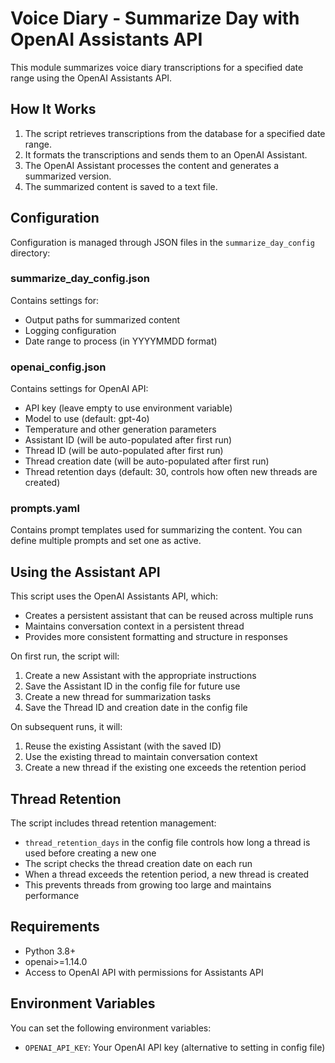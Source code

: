# Voice Diary - Summarize Day with OpenAI Assistants API

This module summarizes voice diary transcriptions for a specified date range using the OpenAI Assistants API.

## How It Works

1. The script retrieves transcriptions from the database for a specified date range.
2. It formats the transcriptions and sends them to an OpenAI Assistant.
3. The OpenAI Assistant processes the content and generates a summarized version.
4. The summarized content is saved to a text file.

## Configuration

Configuration is managed through JSON files in the `summarize_day_config` directory:

### summarize_day_config.json

Contains settings for:
- Output paths for summarized content
- Logging configuration
- Date range to process (in YYYYMMDD format)

### openai_config.json

Contains settings for OpenAI API:
- API key (leave empty to use environment variable)
- Model to use (default: gpt-4o)
- Temperature and other generation parameters
- Assistant ID (will be auto-populated after first run)
- Thread ID (will be auto-populated after first run)
- Thread creation date (will be auto-populated after first run)
- Thread retention days (default: 30, controls how often new threads are created)

### prompts.yaml

Contains prompt templates used for summarizing the content. You can define multiple prompts and set one as active.

## Using the Assistant API

This script uses the OpenAI Assistants API, which:
- Creates a persistent assistant that can be reused across multiple runs
- Maintains conversation context in a persistent thread
- Provides more consistent formatting and structure in responses

On first run, the script will:
1. Create a new Assistant with the appropriate instructions
2. Save the Assistant ID in the config file for future use
3. Create a new thread for summarization tasks
4. Save the Thread ID and creation date in the config file

On subsequent runs, it will:
1. Reuse the existing Assistant (with the saved ID)
2. Use the existing thread to maintain conversation context
3. Create a new thread if the existing one exceeds the retention period

## Thread Retention

The script includes thread retention management:
- `thread_retention_days` in the config file controls how long a thread is used before creating a new one
- The script checks the thread creation date on each run
- When a thread exceeds the retention period, a new thread is created
- This prevents threads from growing too large and maintains performance

## Requirements

- Python 3.8+
- openai>=1.14.0
- Access to OpenAI API with permissions for Assistants API

## Environment Variables

You can set the following environment variables:
- `OPENAI_API_KEY`: Your OpenAI API key (alternative to setting in config file) 